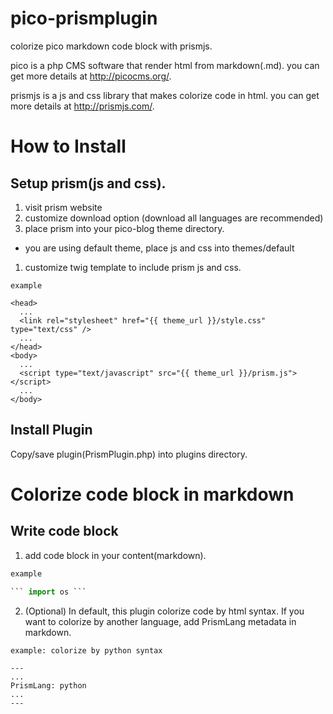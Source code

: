 # pico-prismplugin
colorize pico markdown code block with prismjs.

pico is a php CMS software that render html from markdown(.md).
you can get more details at http://picocms.org/.

prismjs is a js and css library that makes colorize code in html. 
you can get more details at http://prismjs.com/.

# How to Install

## Setup prism(js and css).
1. visit prism website
1. customize download option (download all languages are recommended)
1. place prism into your pico-blog theme directory.
 * you are using default theme, place js and css into themes/default
1. customize twig template to include prism js and css.
```
example

<head>
  ...
  <link rel="stylesheet" href="{{ theme_url }}/style.css" type="text/css" />
  ...
</head>
<body>
  ...
  <script type="text/javascript" src="{{ theme_url }}/prism.js"></script>
  ...
</body>
```

## Install Plugin 
Copy/save plugin(PrismPlugin.php) into plugins directory.

# Colorize code block in markdown

## Write code block
1. add code block in your content(markdown).
```python
example

``` import os ```

```

2. (Optional) In default, this plugin colorize code by html syntax. If you want to colorize by another language, add PrismLang metadata in markdown.

```
example: colorize by python syntax

---
...
PrismLang: python
...
---

```